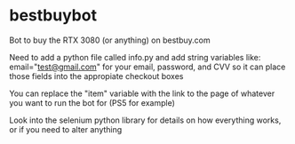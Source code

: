 # bestbuybot
Bot to buy the RTX 3080 (or anything) on bestbuy.com

Need to add a python file called info.py and add string variables like:
email="test@gmail.com"
for your email, password, and CVV so it can place those fields into the appropiate checkout boxes

You can replace the "item" variable with the link to the page of whatever you want to run the bot for (PS5 for example)

Look into the selenium python library for details on how everything works, or if you need to alter anything
